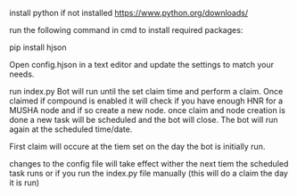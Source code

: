 install python if not installed https://www.python.org/downloads/

run the following command in cmd to install required packages:

pip install hjson

Open config.hjson in a text editor and update the settings to match your needs.

run index.py
Bot will run until the set claim time and perform a claim. Once claimed if compound is enabled it will check if you have enough HNR for a MUSHA node and if so create a new node.
once claim and node creation is done a new task will be scheduled and the bot will close. The bot will run again at the scheduled time/date.

First claim will occure at the tiem set on the day the bot is initially run.

changes to the config file will take effect wither the next tiem the scheduled task runs or if you run the index.py file manually (this will do a claim the day it is run)